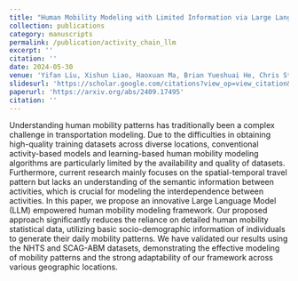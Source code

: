 ```yaml
---
title: "Human Mobility Modeling with Limited Information via Large Language Models"
collection: publications
category: manuscripts
permalink: /publication/activity_chain_llm
excerpt: ''
citation: ''
date: 2024-05-30
venue: 'Yifan Liu, Xishun Liao, Haoxuan Ma, Brian Yueshuai He, Chris Stanford, Jiaqi Ma'
slidesurl: 'https://scholar.google.com/citations?view_op=view_citation&hl=en&user=pplw1EYAAAAJ&sortby=pubdate&citation_for_view=pplw1EYAAAAJ:Tyk-4Ss8FVUC'
paperurl: 'https://arxiv.org/abs/2409.17495'
citation: ''
---
```


Understanding human mobility patterns has traditionally been a complex challenge in transportation modeling. Due to the difficulties in obtaining high-quality training datasets across diverse locations, conventional activity-based models and learning-based human mobility modeling algorithms are particularly limited by the availability and quality of datasets. Furthermore, current research mainly focuses on the spatial-temporal travel pattern but lacks an understanding of the semantic information between activities, which is crucial for modeling the interdependence between activities. In this paper, we propose an innovative Large Language Model (LLM) empowered human mobility modeling framework. Our proposed approach significantly reduces the reliance on detailed human mobility statistical data, utilizing basic socio-demographic information of individuals to generate their daily mobility patterns. We have validated our results using the NHTS and SCAG-ABM datasets, demonstrating the effective modeling of mobility patterns and the strong adaptability of our framework across various geographic locations.
